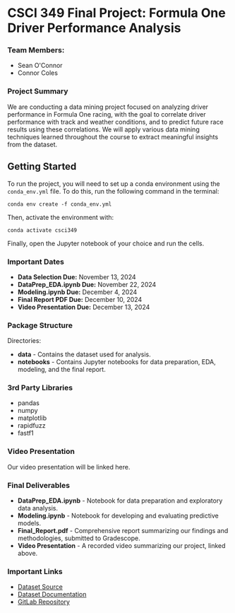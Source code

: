 # CSCI 349 Final Project: Formula One Driver Performance Analysis

### Team Members:
- Sean O'Connor
- Connor Coles

### Project Summary
We are conducting a data mining project focused on analyzing driver performance in Formula One racing, with the goal to correlate driver performance with track and weather conditions, and to predict future race results using these correlations. We will apply various data mining techniques learned throughout the course to extract meaningful insights from the dataset.

## Getting Started
To run the project, you will need to set up a conda environment using the `conda_env.yml` file. To do this, run the following command in the terminal:
```
conda env create -f conda_env.yml
```

Then, activate the environment with:
```
conda activate csci349
```

Finally, open the Jupyter notebook of your choice and run the cells.

### Important Dates
- **Data Selection Due:** November 13, 2024
- **DataPrep_EDA.ipynb Due:** November 22, 2024
- **Modeling.ipynb Due:** December 4, 2024
- **Final Report PDF Due:** December 10, 2024
- **Video Presentation Due:** December 13, 2024

### Package Structure
Directories:
- **data** - Contains the dataset used for analysis.
- **notebooks** - Contains Jupyter notebooks for data preparation, EDA, modeling, and the final report.

### 3rd Party Libraries
- pandas
- numpy
- matplotlib
- rapidfuzz
- fastf1

### Video Presentation
<!-- Our video presentation can be found [here](insert_video_link). -->
Our video presentation will be linked here.

### Final Deliverables
- **DataPrep_EDA.ipynb** - Notebook for data preparation and exploratory data analysis.
- **Modeling.ipynb** - Notebook for developing and evaluating predictive models.
- **Final_Report.pdf** - Comprehensive report summarizing our findings and methodologies, submitted to Gradescope.
- **Video Presentation** - A recorded video summarizing our project, linked above.

### Important Links
- [Dataset Source](https://github.com/theOehrly/Fast-F1)
- [Dataset Documentation](https://docs.fastf1.dev/index.html)
- [GitLab Repository](https://gitlab.bucknell.edu/sso005/csci349_final_project)